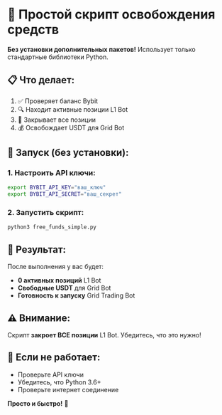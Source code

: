 # 🚀 Простой скрипт освобождения средств

**Без установки дополнительных пакетов!** Использует только стандартные библиотеки Python.

## 📋 Что делает:

1. ✅ Проверяет баланс Bybit
2. 🔍 Находит активные позиции L1 Bot
3. 🔄 Закрывает все позиции
4. 💰 Освобождает USDT для Grid Bot

## 🚀 Запуск (без установки):

### 1. Настроить API ключи:
```bash
export BYBIT_API_KEY="ваш_ключ"
export BYBIT_API_SECRET="ваш_секрет"
```

### 2. Запустить скрипт:
```bash
python3 free_funds_simple.py
```

## 🎯 Результат:

После выполнения у вас будет:
- **0 активных позиций** L1 Bot
- **Свободные USDT** для Grid Bot
- **Готовность к запуску** Grid Trading Bot

## ⚠️ Внимание:

Скрипт **закроет ВСЕ позиции** L1 Bot. Убедитесь, что это нужно!

## 🔧 Если не работает:

- Проверьте API ключи
- Убедитесь, что Python 3.6+
- Проверьте интернет соединение

**Просто и быстро!** 🚀
